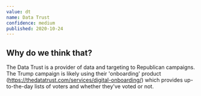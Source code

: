 ```yaml
---
value: dt
name: Data Trust
confidence: medium
published: 2020-10-24
---
```


## Why do we think that?

The Data Trust is a provider of data and targeting to Republican campaigns. The Trump campaign is likely using their 'onboarding' product (https://thedatatrust.com/services/digital-onboarding/) which provides up-to-the-day lists of voters and whether they've voted or not.
